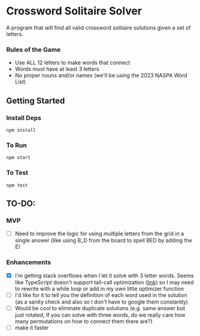 # Crossword Solitaire Solver

A program that will find all valid crossword solitaire solutions given a set of letters.

### Rules of the Game
- Use ALL 12 letters to make words that connect
- Words must have at least 3 letters
- No proper nouns and/or names (we'll be using the 2023 NASPA Word List)

## Getting Started
### Install Deps
`npm install`
### To Run
`npm start`
### To Test
`npm test`

## TO-DO:
### MVP
- [ ] Need to improve the logic for using multiple letters from the grid in a single answer (like using B_D from the board to spell BED by adding the E)
### Enhancements
- [x] I'm getting stack overflows when I let it solve with 3 letter words. Seems like TypeScript doesn't support tail-call optimization ([link](https://stackoverflow.com/questions/71909776/how-can-i-get-typescript-to-perform-tail-recursion-optimization)) so I may need to rewrite with a while loop or add in my own little optimizer function
- [ ] I'd like for it to tell you the definition of each word used in the solution (as a sanity check and also so I don't have to google them constantly)
- [ ] Would be cool to eliminate duplicate solutions (e.g. same answer but just rotated, If you can solve with three words, do we really care how many permutations on how to connect them there are?)
- [ ] make it faster
